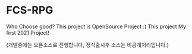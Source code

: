 # FCS-RPG
Who Choose good? This project is OpenSource Project :) This project My first 2021 Project!

(개발중에는 오픈소스로 진행합니다, 정식출시후 소스는 비공개처리입니다.)
